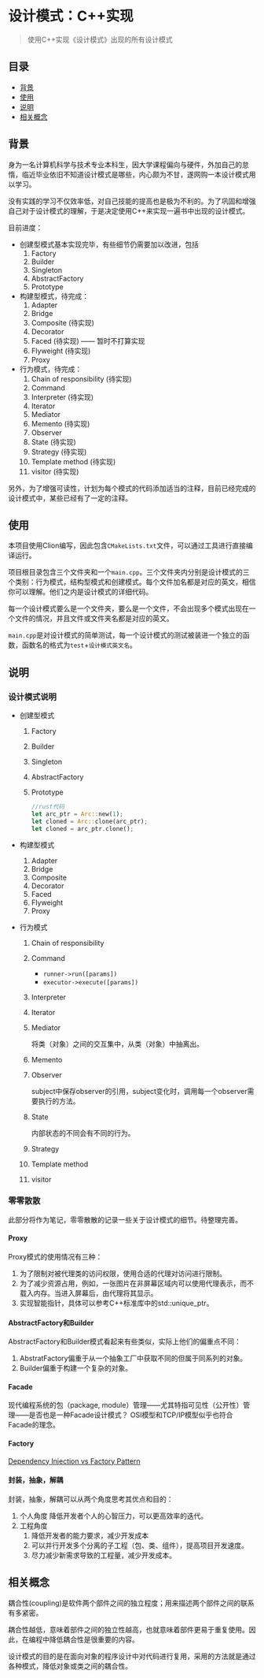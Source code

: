 # 设计模式：C++实现
>使用C++实现《设计模式》出现的所有设计模式

## 目录
-   [背景](#背景)
-   [使用](#使用)
-   [说明](#说明)
-   [相关概念](#相关概念)

## 背景

身为一名计算机科学与技术专业本科生，因大学课程偏向与硬件，外加自己的怠惰，临近毕业依旧不知道设计模式是哪些，内心颇为不甘，遂网购一本设计模式用以学习。

没有实践的学习不仅效率低，对自己技能的提高也是极为不利的。为了巩固和增强自己对于设计模式的理解，于是决定使用C++来实现一遍书中出现的设计模式。

目前进度：
    
-   创建型模式基本实现完毕，有些细节仍需要加以改进，包括
    1.  Factory
    2.  Builder
    3.  Singleton
    4.  AbstractFactory
    5.  Prototype
-   构建型模式，待完成：
    1. Adapter
    2. Bridge
    3. Composite (待实现)
    4. Decorator
    5. Faced (待实现) —— 暂时不打算实现
    6. Flyweight (待实现)
    7. Proxy
-   行为模式，待完成：
    1. Chain of responsibility (待实现)
    2. Command
    3. Interpreter (待实现)
    4. Iterator
    5. Mediator
    6. Memento (待实现)
    7. Observer
    8. State (待实现)
    9. Strategy (待实现)
    10. Template method (待实现)
    11. visitor (待实现)

另外，为了增强可读性，计划为每个模式的代码添加适当的注释，目前已经完成的设计模式中，某些已经有了一定的注释。


## 使用

本项目使用Clion编写，因此包含`CMakeLists.txt`文件，可以通过工具进行直接编译运行。

项目根目录包含三个文件夹和一个`main.cpp`。三个文件夹内分别是设计模式的三个类别：行为模式，结构型模式和创建模式。每个文件加名都是对应的英文，相信你可以理解。他们之内是设计模式的详细代码。

每一个设计模式要么是一个文件夹，要么是一个文件，不会出现多个模式出现在一个文件的情况，并且文件或文件夹名都是对应的英文。

`main.cpp`是对设计模式的简单测试，每一个设计模式的测试被装进一个独立的函数，函数名的格式为`test`+`设计模式英文名`。

## 说明

### 设计模式说明

-   创建型模式
    1. Factory
    2. Builder
    3. Singleton
    4. AbstractFactory
    5. Prototype
    
       ```rust
       //rust代码
       let arc_ptr = Arc::new(1);
       let cloned = Arc::clone(arc_ptr);
       let cloned = arc_ptr.clone();
       ```
    
-   构建型模式
    1. Adapter
    2. Bridge
    3. Composite
    4. Decorator
    5. Faced
    6. Flyweight
    7. Proxy
-   行为模式
    1. Chain of responsibility
    2. Command
    
       - `runner->run([params])`
       - `executor->execute([params])`
    
    4. Interpreter
    5. Iterator
    6. Mediator
    
       将类（对象）之间的交互集中，从类（对象）中抽离出。
    
    7. Memento
    8. Observer
    
       subject中保存observer的引用，subject变化时，调用每一个observer需要执行的方法。
    
    9. State
    
       内部状态的不同会有不同的行为。
    
    10. Strategy
    11. Template method
    12. visitor

### 零零散散

此部分将作为笔记，零零散散的记录一些关于设计模式的细节。待整理完善。

#### Proxy

Proxy模式的使用情况有三种：
1.  为了限制对被代理类的访问权限，使用合适的代理对访问进行限制。
2.  为了减少资源占用，例如，一张图片在非屏幕区域内可以使用代理表示，而不载入内存。当进入屏幕后，由代理将其显示。
3.  实现智能指针，具体可以参考C++标准库中的std::unique_ptr。

#### AbstractFactory和Builder

AbstractFactory和Builder模式看起来有些类似，实际上他们的偏重点不同：
1. AbstratFactory偏重于从一个抽象工厂中获取不同的但属于同系列的对象。
2. Builder偏重于构建一个复杂的对象。

#### Facade

现代编程系统的包（package, module）管理——尤其特指可见性（公开性）管理——是否也是一种Facade设计模式？
OSI模型和TCP/IP模型似乎也符合Facade的理念。

#### Factory

[Dependency Injection vs Factory Pattern](https://stackoverflow.com/questions/557742/dependency-injection-vs-factory-pattern)

#### 封装，抽象，解耦

封装，抽象，解耦可以从两个角度思考其优点和目的：
1. 个人角度
   降低开发者个人的心智压力，可以更高效率的迭代。
2. 工程角度
   1. 降低开发者的能力要求，减少开发成本
   2. 可以并行开发多个分离的子工程（包、类、组件），提高项目开发速度。
   3. 尽力减少新需求导致的工程量，减少开发成本。

## 相关概念

耦合性(coupling)是软件两个部件之间的独立程度；用来描述两个部件之间的联系有多紧密。

耦合性越低，意味着部件之间的独立性越高，也就意味着部件更易于重复使用。因此，在编程中降低耦合性是很重要的内容。

设计模式的目的是在面向对象的程序设计中对代码进行复用，采用的方法就是通过各种模式，降低对象或类之间的耦合性。